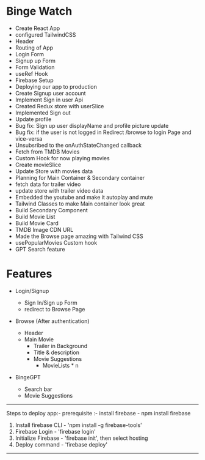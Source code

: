 # Binge Watch
- Create React App
- configured TailwindCSS
- Header
- Routing of App
- Login Form
- Signup up Form
- Form Validation
- useRef Hook
- Firebase Setup
- Deploying our app to production
- Create Signup user account
- Implement Sign in user Api
- Created Redux store with userSlice
- Implemented Sign out
- Update profile
- Bug fix: Sign up user displayName and profile picture update
- Bug fix: if the user is not logged in Redirect /browse to login Page and vice-versa
- Unsubsribed to the onAuthStateChanged callback
- Fetch from TMDB Movies
- Custom Hook for now playing movies
- Create movieSlice
- Update Store with movies data
- Planning for Main Container & Secondary container
- fetch data for trailer video
- update store with trailer video data
- Embedded the youtube and make it autoplay and mute
- Tailwind Classes to make Main container look great
- Build Secondary Component
- Build Movie List
- Build Movie Card
- TMDB Image CDN URL
- Made the Browse page amazing with Tailwind CSS
- usePopularMovies Custom hook
- GPT Search feature



# Features
- Login/Signup
    - Sign In/Sign up Form
    - redirect to Browse Page
- Browse (After authentication)
    - Header
    - Main Movie
        - Trailer in Background
        - Title & description
        - Movie Suggestions
            - MovieLists * n

- BingeGPT
    - Search bar
    - Movie Suggestions



*************************
Steps to deploy app:-
prerequisite :- install firebase - npm install firebase

1. Install firebase CLI - 'npm install -g firebase-tools'
2. Firebase Login - 'firebase login'
3. Initialize Firebase - 'firebase init', then select hosting
4. Deploy command - 'firebase deploy'
**************************
